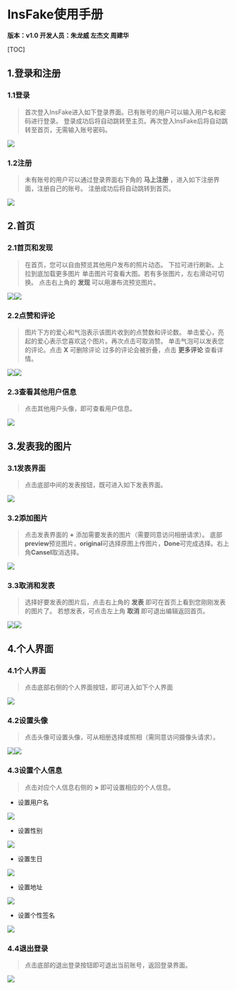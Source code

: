 # InsFake使用手册

**版本：v1.0  开发人员：朱龙威  左杰文  周建华**

[TOC]

## 1.登录和注册
### 1.1登录
>首次登入InsFake进入如下登录界面。已有账号的用户可以输入用户名和密码进行登录。
登录成功后将自动跳转至主页。再次登入InsFake后将自动跳转至首页，无需输入账号密码。

![](resource/登录.png)

### 1.2注册
>未有账号的用户可以通过登录界面右下角的 **马上注册** ，进入如下注册界面，注册自己的账号。
注册成功后将自动跳转到首页。

![](resource/注册.png)


## 2.首页
### 2.1首页和发现
>在首页，您可以自由预览其他用户发布的照片动态。
下拉可进行刷新。上拉到底加载更多图片
单击图片可查看大图。若有多张图片，左右滑动可切换。
点击右上角的 **发现** 可以用瀑布流预览图片。

![](resource/首页.png)![](resource/瀑布流.png)

### 2.2点赞和评论
>图片下方的爱心和气泡表示该图片收到的点赞数和评论数。
单击爱心，亮起的爱心表示您喜欢这个图片。再次点击可取消赞。
单击气泡可以发表您的评论。点击 **X** 可删除评论
过多的评论会被折叠，点击 **更多评论** 查看详情。

![](resource/点赞和评论.png)![](resource/更多评论.png)

### 2.3查看其他用户信息
>点击其他用户头像，即可查看用户信息。

![](resource/其他用户.png)

## 3.发表我的图片
### 3.1发表界面
>点击底部中间的发表按钮，既可进入如下发表界面。

![](resource/发表界面.png)

### 3.2添加图片
>点击发表界面的 **+** 添加需要发表的图片（需要同意访问相册请求）。
底部**preview**预览图片，**original**可选择原图上传图片，**Done**可完成选择。右上角**Cansel**取消选择。

![](resource/添加图片.png)

### 3.3取消和发表
>选择好要发表的图片后，点击右上角的 **发表** 即可在首页上看到您刚刚发表的图片了。
>若想发表，可点击左上角 **取消** 即可退出编辑返回首页。

![](resource/发表.png)![](resource/发表后首页.png)

## 4.个人界面
### 4.1个人界面
>点击底部右侧的个人界面按钮，即可进入如下个人界面

![](resource/个人界面.png)

### 4.2设置头像
>点击头像可设置头像，可从相册选择或照相（需同意访问摄像头请求）。

![](resource/头像1.png)![](resource/头像2.png)

### 4.3设置个人信息
>点击对应个人信息右侧的 **>** 即可设置相应的个人信息。
- 设置用户名

![](resource/用户名.png)

- 设置性别

![](resource/性别.png)

- 设置生日

![](resource/生日.png)

- 设置地址

![](resource/地址.png)

- 设置个性签名

![](resource/个性签名.png)

### 4.4退出登录
>点击底部的退出登录按钮即可退出当前账号，返回登录界面。

![](resource/退出登录.png)
